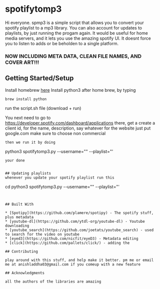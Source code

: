 # spotifytomp3

Hi everyone. spmp3 is a simple script that allows you to convert your spotify playlist to a mp3 library. You can also account for updates to playlists, by just running the progam again. It would be useful for home media servers, and it lets you use the amazing spotify UI. It doesnt force you to listen to adds or be beholden to a single platform.

### NOW INCLUDING META DATA, CLEAN FILE NAMES, AND COVER ART!!!

## Getting Started/Setup

Install homebrew [here](https://brew.sh/)
Install python3 after home brew, by typing
```
brew install python
```

run the script.sh file (download + run)

You next need to go to https://developer.spotify.com/dashboard/applications
there, get a create a client id, for the name, description, say whatever
for the website just put google.com
make sure to choose non commercial

```
then we run it by doing 
```
python3 spotifytomp3.py --username="" --playlist="'
```
your done


## Updating playlists
whenever you update your spotify playlist run this
```
cd 
python3 spotifytomp3.py --username="" --playlist="'
```


## Built With

* [Spotipy](https://github.com/plamere/spotipy) - The spotify stuff, plus metadata
* [youtube-dl](https://github.com/ytdl-org/youtube-dl) - Youtube downloading
* [youtube_search](https://github.com/joetats/youtube_search) - used to search for the video on youtube
* [eyed3](https://github.com/nicfit/eyeD3) - Metadata editing
* [click](https://github.com/pallets/click/) - adding the 

## Contributing

play around with this stuff, and help make it better. pm me or email me at anishladdha03@gmail.com if you comeup with a new feature

## Acknowledgments

all the authors of the libraries are amazing
